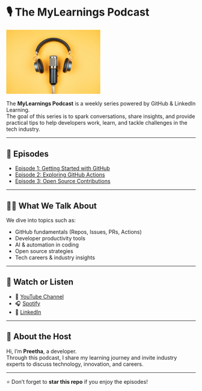 # 🎙️ The MyLearnings Podcast

<img src="images/podcast.jpg" width="250">

The **MyLearnings Podcast** is a weekly series powered by GitHub & LinkedIn Learning.  
The goal of this series is to spark conversations, share insights, and provide practical tips to help developers work, learn, and tackle challenges in the tech industry.  

---

## 📌 Episodes
- [Episode 1: Getting Started with GitHub](#)  
- [Episode 2: Exploring GitHub Actions](#)  
- [Episode 3: Open Source Contributions](#)  

---

## 🧑‍💻 What We Talk About
We dive into topics such as:  
- GitHub fundamentals (Repos, Issues, PRs, Actions)  
- Developer productivity tools  
- AI & automation in coding  
- Open source strategies  
- Tech careers & industry insights  

---

## 📢 Watch or Listen
- 🎥 [YouTube Channel](#)  
- 🎧 [Spotify](#)  
- 🔗 [LinkedIn](#)  

---

## 🙌 About the Host
Hi, I’m **Preetha**, a developer.  
Through this podcast, I share my learning journey and invite industry experts to discuss technology, innovation, and careers.  

---

⭐ Don’t forget to **star this repo** if you enjoy the episodes!
